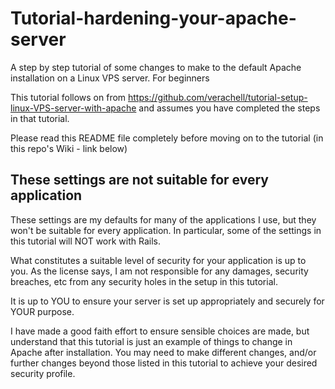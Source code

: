 # Tutorial-hardening-your-apache-server
A step by step tutorial of some changes to make to the default Apache installation on a Linux VPS server. For beginners

This tutorial follows on from https://github.com/verachell/tutorial-setup-linux-VPS-server-with-apache and assumes you have completed the steps in that tutorial.

Please read this README file completely before moving on to the tutorial (in this repo's Wiki - link below)

## These settings are not suitable for every application
These settings are my defaults for many of the applications I use, but they won't be suitable for every application. In particular, some of the settings in this tutorial will NOT work with Rails. 

What constitutes a suitable level of security for your application is up to you. As the license says, I am not responsible for any damages, security breaches, etc from any security holes in the setup in this tutorial. 

It is up to YOU to ensure your server is set up appropriately and securely for YOUR purpose.

I have made a good faith effort to ensure sensible choices are made, but understand that this tutorial is just an example of things to change in Apache after installation. You may need to make different changes, and/or further changes beyond those listed in this tutorial to achieve your desired security profile.

